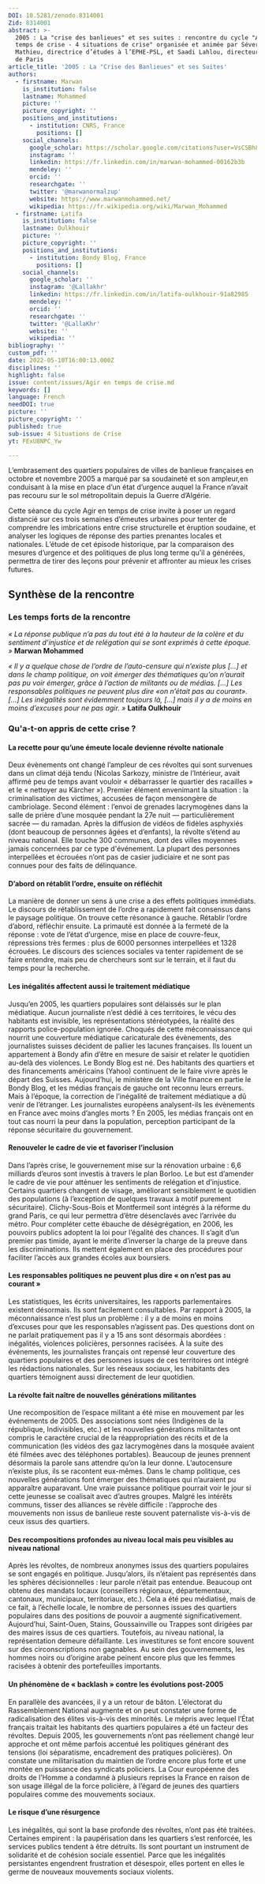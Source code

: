 ```yaml
---
DOI: 10.5281/zenodo.8314001
Zid: 8314001
abstract: >-
  2005 : La "crise des banlieues" et ses suites : rencontre du cycle "Agir en
  temps de crise - 4 situations de crise" organisée et animée par Séverine
  Mathieu, directrice d’études à l’EPHE-PSL, et Saadi Lahlou, directeur de l’IEA
  de Paris
article_title: '2005 : La "Crise des Banlieues" et ses Suites'
authors:
  - firstname: Marwan
    is_institution: false
    lastname: Mohammed
    picture: ''
    picture_copyright: ''
    positions_and_institutions:
      - institution: CNRS, France
        positions: []
    social_channels:
      google_scholar: https://scholar.google.com/citations?user=VsCSBh8AAAAJ&hl=fr
      instagram: ''
      linkedin: https://fr.linkedin.com/in/marwan-mohammed-00162b3b
      mendeley: ''
      orcid: ''
      researchgate: ''
      twitter: '@marwanormalzup'
      website: https://www.marwanmohammed.net/
      wikipedia: https://fr.wikipedia.org/wiki/Marwan_Mohammed
  - firstname: Latifa
    is_institution: false
    lastname: Oulkhouir
    picture: ''
    picture_copyright: ''
    positions_and_institutions:
      - institution: Bondy Blog, France
        positions: []
    social_channels:
      google_scholar: ''
      instagram: '@Lallakhr'
      linkedin: https://fr.linkedin.com/in/latifa-oulkhouir-91a82985
      mendeley: ''
      orcid: ''
      researchgate: ''
      twitter: '@LallaKhr'
      website: ''
      wikipedia: ''
bibliography: ''
custom_pdf: ''
date: 2022-05-10T16:00:13.000Z
disciplines: ''
highlight: false
issue: content/issues/Agir en temps de crise.md
keywords: []
language: French
needDOI: true
picture: ''
picture_copyright: ''
published: true
sub-issue: 4 Situations de Crise
yt: FExU8NPC_Yw

---
```










L’embrasement des quartiers populaires de villes de banlieue françaises en octobre et novembre 2005 a marqué par sa soudaineté et son ampleur,en conduisant à la mise en place d’un état d’urgence auquel la France n’avait pas recouru sur le sol métropolitain depuis la Guerre d’Algérie.

Cette séance du cycle Agir en temps de crise invite à poser un regard distancié sur ces trois semaines d’émeutes urbaines pour tenter de comprendre les imbrications entre crise structurelle et éruption soudaine, et analyser les logiques de réponse des parties prenantes locales et nationales. L’étude de cet épisode historique, par la comparaison des mesures d’urgence et des politiques de plus long terme qu’il a générées, permettra de tirer des leçons pour prévenir et affronter au mieux les crises futures.

<Youtube yt="FExU8NPC_Yw" caption ="2005 : LA « CRISE DES BANLIEUES » ET SES SUITES"></Youtube>

## Synthèse de la rencontre

### Les temps forts de la rencontre

_« La réponse publique n’a pas du tout été à la hauteur de la colère et du sentiment d’injustice et de relégation qui se sont exprimés à cette époque. »_ **Marwan Mohammed**

_« Il y a quelque chose de l’ordre de l’auto-censure qui n’existe plus \[...\] et dans le champ politique, on voit émerger des thématiques qu’on n’aurait pas pu voir émerger, grâce à l’action de militants ou de médias. \[...\] Les responsables politiques ne peuvent plus dire «on n’était pas au courant». \[...\] Les inégalités sont évidemment toujours là, \[...\] mais il y a de moins en moins d’excuses pour ne pas agir. »_ **Latifa Oulkhouir**

### Qu'a-t-on appris de cette crise ?

#### La recette pour qu’une émeute locale devienne révolte nationale

Deux évènements ont changé l’ampleur de ces révoltes qui sont survenues dans un climat déjà tendu (Nicolas Sarkozy, ministre de l’Intérieur, avait affirmé peu de temps avant vouloir « débarrasser le quartier des racailles » et le « nettoyer au Kärcher »). Premier élément envenimant la situation : la criminalisation des victimes, accusées de façon mensongère de cambriolage. Second élément : l’envoi de grenades lacrymogènes dans la salle de prière d’une mosquée pendant la 27e nuit — particulièrement sacrée — du ramadan. Après la diffusion de vidéos de fidèles asphyxiés (dont beaucoup de personnes âgées et d’enfants), la révolte s’étend au niveau national. Elle touche 300 communes, dont des villes moyennes jamais concernées par ce type d'événement. La plupart des personnes interpellées et écrouées n’ont pas de casier judiciaire et ne sont pas connues pour des faits de délinquance.

#### D’abord on rétablit l’ordre, ensuite on réfléchit

La manière de donner un sens à une crise a des effets politiques immédiats. Le discours de rétablissement de l’ordre a rapidement fait consensus dans le paysage politique. On trouve cette résonance à gauche. Rétablir l’ordre d’abord, réfléchir ensuite. La primauté est donnée à la fermeté de la réponse : vote de l’état d’urgence, mise en place de couvre-feux, répressions très fermes : plus de 6000 personnes interpellées et 1328 écrouées. Le discours des sciences sociales va tenter rapidement de se faire entendre, mais peu de chercheurs sont sur le terrain, et il faut du temps pour la recherche.

#### Les inégalités affectent aussi le traitement médiatique

Jusqu’en 2005, les quartiers populaires sont délaissés sur le plan médiatique. Aucun journaliste n’est dédié à ces territoires, le vécu des habitants est invisible, les représentations stéréotypées, la réalité des rapports police-population ignorée. Choqués de cette méconnaissance qui nourrit une couverture médiatique caricaturale des évènements, des journalistes suisses décident de pallier les lacunes françaises. Ils louent un appartement à Bondy afin d’être en mesure de saisir et relater le quotidien au-delà des violences. Le Bondy Blog est né. Des habitants des quartiers et des financements américains (Yahoo) continuent de le faire vivre après le départ des Suisses. Aujourd’hui, le ministère de la Ville finance en partie le Bondy Blog, et les médias français de gauche ont reconnu leurs erreurs. Mais à l’époque, la correction de l’inégalité de traitement médiatique a dû venir de l’étranger. Les journalistes européens analysent-ils les évènements en France avec moins d’angles morts ? En 2005, les médias français ont en tout cas nourri la peur dans la population, perception participant de la réponse sécuritaire du gouvernement.

#### Renouveler le cadre de vie et favoriser l’inclusion

Dans l’après crise, le gouvernement mise sur la rénovation urbaine : 6,6 milliards d’euros sont investis à travers le plan Borloo. Le but est d’amender le cadre de vie pour atténuer les sentiments de relégation et d’injustice. Certains quartiers changent de visage, améliorant sensiblement le quotidien des populations (à l’exception de quelques travaux à motif purement sécuritaire). Clichy-Sous-Bois et Montfermeil sont intégrés à la réforme du grand Paris, ce qui leur permettra d’être désenclavés avec l’arrivée du métro. Pour compléter cette ébauche de déségrégation, en 2006, les pouvoirs publics adoptent la loi pour l’égalité des chances. Il s’agit d’un premier pas timide, ayant le mérite d’inverser la charge de la preuve dans les discriminations. Ils mettent également en place des procédures pour faciliter l’accès aux grandes écoles aux boursiers.

#### Les responsables politiques ne peuvent plus dire « on n’est pas au courant »

Les statistiques, les écrits universitaires, les rapports parlementaires existent désormais. Ils sont facilement consultables. Par rapport à 2005, la méconnaissance n’est plus un problème : il y a de moins en moins d’excuses pour que les responsables n’agissent pas. Des questions dont on ne parlait pratiquement pas il y a 15 ans sont désormais abordées : inégalités, violences policières, personnes racisées. À la suite des événements, les journalistes français ont repensé leur couverture des quartiers populaires et des personnes issues de ces territoires ont intégré les rédactions nationales. Sur les réseaux sociaux, les habitants des quartiers témoignent aussi directement de leur quotidien.

#### La révolte fait naître de nouvelles générations militantes

Une recomposition de l’espace militant a été mise en mouvement par les événements de 2005. Des associations sont nées (Indigènes de la république, Indivisibles, etc.) et les nouvelles générations militantes ont compris le caractère crucial de la réappropriation des récits et de la communication (les vidéos des gaz lacrymogènes dans la mosquée avaient été filmées avec des téléphones portables). Beaucoup de jeunes prennent désormais la parole sans attendre qu’on la leur donne. L’autocensure n’existe plus, ils se racontent eux-mêmes. Dans le champ politique, ces nouvelles générations font émerger des thématiques qui n’auraient pu apparaître auparavant. Une vraie puissance politique pourrait voir le jour si cette jeunesse se coalisait avec d’autres groupes. Malgré les intérêts communs, tisser des alliances se révèle difficile : l’approche des mouvements non issus de banlieue reste souvent paternaliste vis-à-vis de ceux issus des quartiers.

#### Des recompositions profondes au niveau local mais peu visibles au niveau national

Après les révoltes, de nombreux anonymes issus des quartiers populaires se sont engagés en politique. Jusqu’alors, ils n’étaient pas représentés dans les sphères décisionnelles : leur parole n’était pas entendue. Beaucoup ont obtenu des mandats locaux (conseillers régionaux, départementaux, cantonaux, municipaux, territoriaux, etc.). Cela a été peu médiatisé, mais de ce fait, à l’échelle locale, le nombre de personnes issues des quartiers populaires dans des positions de pouvoir a augmenté significativement. Aujourd’hui, Saint-Ouen, Stains, Goussainville ou Trappes sont dirigées par des maires issus de ces quartiers. Toutefois, au niveau national, la représentation demeure défaillante. Les investitures se font encore souvent sur des circonscriptions non gagnables. Au sein des gouvernements, les hommes noirs ou d’origine arabe peinent encore plus que les femmes racisées à obtenir des portefeuilles importants.

#### Un phénomène de « backlash » contre les évolutions post-2005

En parallèle des avancées, il y a un retour de bâton. L’électorat du Rassemblement National augmente et on peut constater une forme de radicalisation des élites vis-à-vis des minorités. Le mépris avec lequel l’État français traitait les habitants des quartiers populaires a été un facteur des révoltes. Depuis 2005, les gouvernements n’ont pas réellement changé leur approche et ont même parfois accentué les politiques générant des tensions (loi séparatisme, encadrement des pratiques policières). On constate une militarisation du maintien de l’ordre encore plus forte et une montée en puissance des syndicats policiers. La Cour européenne des droits de l’Homme a condamné à plusieurs reprises la France en raison de son usage illégal de la force policière, à l’égard de jeunes des quartiers populaires comme des mouvements sociaux.

#### Le risque d’une résurgence

Les inégalités, qui sont la base profonde des révoltes, n’ont pas été traitées. Certaines empirent : la paupérisation dans les quartiers s’est renforcée, les services publics tendent à être détruits. Ils sont pourtant un instrument de solidarité et de cohésion sociale essentiel. Parce que les inégalités persistantes engendrent frustration et désespoir, elles portent en elles le germe de nouveaux mouvements sociaux violents.